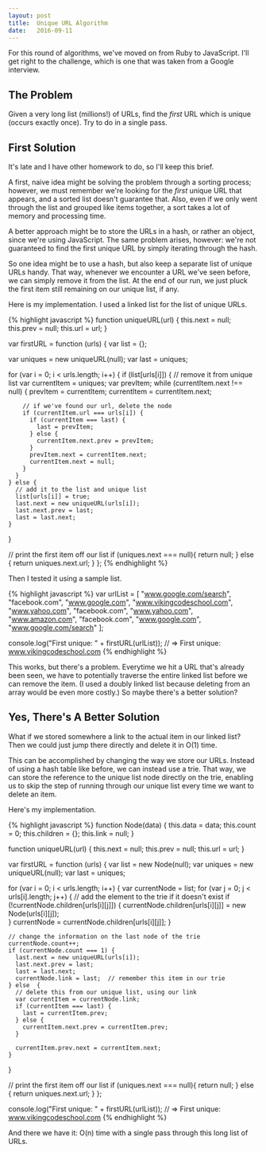 ```yaml
---
layout: post
title:  Unique URL Algorithm
date:   2016-09-11
---
```


<p class="intro"><span class="dropcap">F</span>or this round of algorithms, we've moved on from Ruby to JavaScript. I'll get right to the challenge, which is one that was taken from a Google interview.</p>

## The Problem
Given a very long list (millions!) of URLs, find the *first* URL which is unique (occurs exactly once). Try to do in a single pass.


## First Solution

It's late and I have other homework to do, so I'll keep this brief.

A first, naive idea might be solving the problem through a sorting process; however, we must remember we're looking for the *first* unique URL that appears, and a sorted list doesn't guarantee that. Also, even if we only went through the list and grouped like items together, a sort takes a lot of memory and processing time.

A better approach might be to store the URLs in a hash, or rather an object, since we're using JavaScript. The same problem arises, however: we're not guaranteed to find the first unique URL by simply iterating through the hash.

So one idea might be to use a hash, but also keep a separate list of unique URLs handy. That way, whenever we encounter a URL we've seen before, we can simply remove it from the list. At the end of our run, we just pluck the first item still remaining on our unique list, if any.

Here is my implementation. I used a linked list for the list of unique URLs.

{% highlight javascript %}
function uniqueURL(url) {
  this.next = null;
  this.prev = null;
  this.url = url;
}

var firstURL = function (urls) {
  var list = {};

  var uniques = new uniqueURL(null);
  var last = uniques;

  for (var i = 0; i < urls.length; i++) {
    if (list[urls[i]]) {
      // remove it from unique list
      var currentItem = uniques;
      var prevItem;
      while (currentItem.next !== null) {
        prevItem = currentItem;
        currentItem = currentItem.next;

        // if we've found our url, delete the node
        if (currentItem.url === urls[i]) {
          if (currentItem === last) {
            last = prevItem;
          } else {
            currentItem.next.prev = prevItem;
          }
          prevItem.next = currentItem.next;
          currentItem.next = null;      
        }
      }
    } else {
      // add it to the list and unique list
      list[urls[i]] = true;
      last.next = new uniqueURL(urls[i]);
      last.next.prev = last;
      last = last.next;
    }

  }

  // print the first item off our list
  if (uniques.next === null){
    return null;
  } else {
    return uniques.next.url;
  }
};
{% endhighlight %}

Then I tested it using a sample list.

{% highlight javascript %}
var urlList = [
   "www.google.com/search",
   "facebook.com",
   "www.google.com",
   "www.vikingcodeschool.com",
   "www.yahoo.com",
   "facebook.com",
   "www.yahoo.com",
   "www.amazon.com",
   "facebook.com",
   "www.google.com",
   "www.google.com/search"
   ];

console.log("First unique: " + firstURL(urlList));
// => First unique: www.vikingcodeschool.com
{% endhighlight %}

This works, but there's a problem. Everytime we hit a URL that's already been seen, we have to potentially traverse the entire linked list before we can remove the item. (I used a doubly linked list because deleting from an array would be even more costly.) So maybe there's a better solution?

## Yes, There's A Better Solution

What if we stored somewhere a link to the actual item in our linked list? Then we could just jump there directly and delete it in O(1) time.

This can be accomplished by changing the way we store our URLs. Instead of using a hash table like before, we can instead use a trie. That way, we can store the reference to the unique list node directly on the trie, enabling us to skip the step of running through our unique list every time we want to delete an item.

Here's my implementation.

{% highlight javascript %}
function Node(data) {
  this.data = data;
  this.count = 0;
  this.children = {};
  this.link = null;
}

function uniqueURL(url) {
  this.next = null;
  this.prev = null;
  this.url = url;
}

var firstURL = function (urls) {
  var list = new Node(null);
  var uniques = new uniqueURL(null);
  var last = uniques;

  for (var i = 0; i < urls.length; i++) {
    var currentNode = list;
    for (var j = 0; j < urls[i].length; j++) {
      // add the element to the trie if it doesn't exist
      if (!currentNode.children[urls[i][j]]) {
        currentNode.children[urls[i][j]] = new Node(urls[i][j]);  
      }
      currentNode = currentNode.children[urls[i][j]];
    }

    // change the information on the last node of the trie
    currentNode.count++;
    if (currentNode.count === 1) {
      last.next = new uniqueURL(urls[i]);
      last.next.prev = last;
      last = last.next;
      currentNode.link = last;  // remember this item in our trie
    } else  {
      // delete this from our unique list, using our link
      var currentItem = currentNode.link;
      if (currentItem === last) {
        last = currentItem.prev;
      } else {
        currentItem.next.prev = currentItem.prev;
      }
      
      currentItem.prev.next = currentItem.next;
    }
  }

  // print the first item off our list
  if (uniques.next === null){
    return null;
  } else {
    return uniques.next.url;
  }
};

console.log("First unique: " + firstURL(urlList));
// => First unique: www.vikingcodeschool.com
{% endhighlight %}

And there we have it: O(n) time with a single pass through this long list of URLs.

